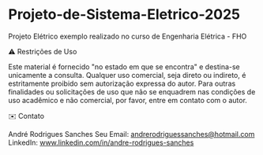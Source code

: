 # Projeto-de-Sistema-Eletrico-2025
Projeto Elétrico exemplo realizado no curso de Engenharia Elétrica - FHO

⚠️ Restrições de Uso  

Este material é fornecido "no estado em que se encontra" e destina-se unicamente a consulta. Qualquer uso comercial, seja direto ou indireto, é estritamente proibido sem autorização expressa do autor.
Para outras finalidades ou solicitações de uso que não se enquadrem nas condições de uso acadêmico e não comercial, por favor, entre em contato com o autor.

✉️ Contato

André Rodrigues Sanches
Seu Email: andrerodriguessanches@hotmail.com
LinkedIn: www.linkedin.com/in/andre-rodrigues-sanches
